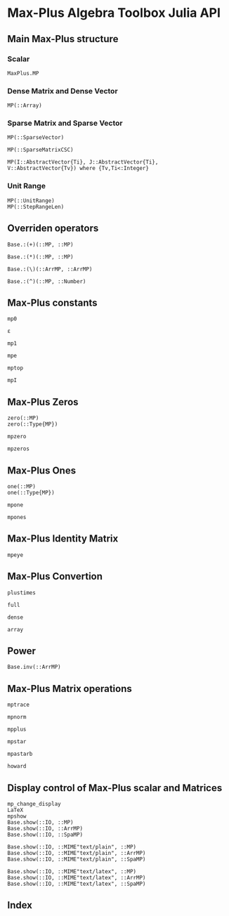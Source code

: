 # Max-Plus Algebra Toolbox Julia API

## Main Max-Plus structure

### Scalar

```@docs
MaxPlus.MP
```

### Dense Matrix and Dense Vector

```@docs
MP(::Array)
```

### Sparse Matrix and Sparse Vector

```@docs
MP(::SparseVector)
```

```@docs
MP(::SparseMatrixCSC)
```

```@docs
MP(I::AbstractVector{Ti}, J::AbstractVector{Ti}, V::AbstractVector{Tv}) where {Tv,Ti<:Integer}
```

### Unit Range

```@docs
MP(::UnitRange)
MP(::StepRangeLen)
```

## Overriden operators

```@docs
Base.:(+)(::MP, ::MP)
```

```@docs
Base.:(*)(::MP, ::MP)
```

```@docs
Base.:(\)(::ArrMP, ::ArrMP)
```

```@docs
Base.:(^)(::MP, ::Number)
```

## Max-Plus constants

```@docs
mp0
```

```@docs
ε
```

```@docs
mp1
```

```@docs
mpe
```

```@docs
mptop
```

```@docs
mpI
```

## Max-Plus Zeros

```@docs
zero(::MP)
zero(::Type{MP})
```

```@docs
mpzero
```

```@docs
mpzeros
```

## Max-Plus Ones

```@docs
one(::MP)
one(::Type{MP})
```

```@docs
mpone
```

```@docs
mpones
```

## Max-Plus Identity Matrix

```@docs
mpeye
```

## Max-Plus Convertion

```@docs
plustimes
```

```@docs
full
```

```@docs
dense
```

```@docs
array
```

## Power

```@docs
Base.inv(::ArrMP)
```

## Max-Plus Matrix operations

```@docs
mptrace
```

```@docs
mpnorm
```

```@docs
mpplus
```

```@docs
mpstar
```

```@docs
mpastarb
```

```@docs
howard
```

## Display control of Max-Plus scalar and Matrices

```@docs
mp_change_display
LaTeX
mpshow
Base.show(::IO, ::MP)
Base.show(::IO, ::ArrMP)
Base.show(::IO, ::SpaMP)

Base.show(::IO, ::MIME"text/plain", ::MP)
Base.show(::IO, ::MIME"text/plain", ::ArrMP)
Base.show(::IO, ::MIME"text/plain", ::SpaMP)

Base.show(::IO, ::MIME"text/latex", ::MP)
Base.show(::IO, ::MIME"text/latex", ::ArrMP)
Base.show(::IO, ::MIME"text/latex", ::SpaMP)
```

## Index

```@index
```
